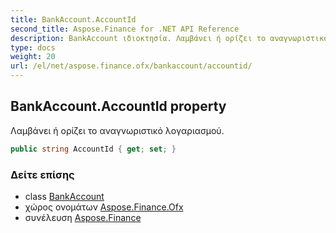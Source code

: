 ```yaml
---
title: BankAccount.AccountId
second_title: Aspose.Finance for .NET API Reference
description: BankAccount ιδιοκτησία. Λαμβάνει ή ορίζει το αναγνωριστικό λογαριασμού.
type: docs
weight: 20
url: /el/net/aspose.finance.ofx/bankaccount/accountid/
---
```

## BankAccount.AccountId property

Λαμβάνει ή ορίζει το αναγνωριστικό λογαριασμού.

```csharp
public string AccountId { get; set; }
```

### Δείτε επίσης

* class [BankAccount](../)
* χώρος ονομάτων [Aspose.Finance.Ofx](../../bankaccount/)
* συνέλευση [Aspose.Finance](../../../)


